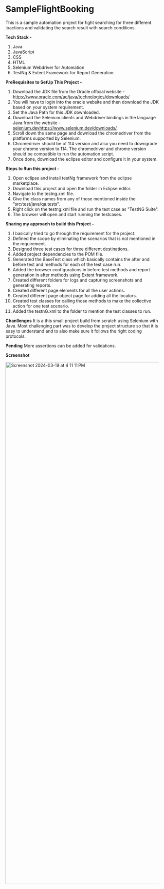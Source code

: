 # SampleFlightBooking

This is a sample automation project for fight searching for three different loactions and validating the search result with search conditions.

<b>Tech Stack -</b>
1. Java
2. JavaScript
3. CSS
4. HTML
5. Selenium Webdriver for Automation
6. TestNg & Extent Framework for Report Generation



<b>PreRequisites to SetUp This Project -</b>

1. Download the JDK file from the Oracle official website - https://www.oracle.com/ae/java/technologies/downloads/
2. You will have to login into the oracle website and then download the JDK based on your system requirement.
3. Set the Java Path for this JDK downloaded.
4. Download the Selenium clients and Webdriver bindings in the language Java from the website - [selenium.dev](https://www.selenium.dev/downloads/)https://www.selenium.dev/downloads/
5. Scroll down the same page and download the chromedriver from the platforms supported by Selenium.
6. Chromedriver should be of 114 version and also you need to downgrade your chrome version to 114. The chromedriver and chrome version should be compatible to run the automation script.
7. Once done, download the eclipse editor and configure it in your system.


<b>Steps to Run this project -</b>

1. Open eclipse and install testNg framework from the eclipse marketplace.
2. Download this project and open the folder in Eclipse editor.
3. Navigate to the testng.xml file.
4. Give the class names from any of those mentioned inside the "src/test/java/qa.tests".
5. Right click on the testng.xml file and run the test case as "TestNG Suite".
6. The browser will open and start running the testcases.


<b>Sharing my approach to build this Project -</b>
1. I basically tried to go through the requirement for the project.
2. Defined the scope by eliminating the scenarios that is not mentioned in the requirement.
3. Designed three test cases for three different destinations.
4. Added project dependencies to the POM file.
5. Generated the BaseTest class which basically contains the after and before test and methods for each of the test case run.
6. Added the browser configurations in before test methods and report generation in after methods using Extent framework.
7. Created different folders for logs and capturing screenshots and generating reports.
8. Created different page elements for all the user actions.
9. Created different page object page for adding all the locators.
10. Created test classes for calling those methods to make the collective action for one test scenario.
11. Added the testnG.xml to the folder to mention the test classes to run.

<b>Chanllenges</b>
It is a this small project build from scratch using Selenium with Java. Most challenging part was to develop the project structure so that it is easy to understand and to also make sure it follows the right coding protocols. 

<b>Pending</b>
More assertions can be added for validations.

<b>Screenshot</b>

<img width="1709" alt="Screenshot 2024-03-19 at 4 11 11 PM" src="https://github.com/effusiveanam/SampleFlightBooking/assets/19259939/6efc19f1-b761-4187-8d39-f5b1326435b3">
